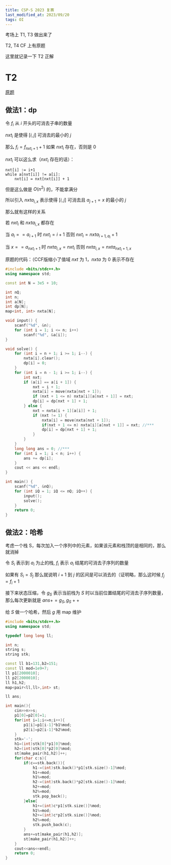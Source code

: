 ```yaml
---
title: CSP-S 2023 复赛
last_modified_at: 2023/09/20
tags: OI
---
```


考场上 T1, T3 做出来了

T2, T4 CF 上有原题

这里就记录一下 T2 正解

# T2
[原题](https://codeforces.com/contest/1223/problem/F)

## 做法1：dp

令 $f_i$ 从 $i$ 开头的可消去子串的数量

$nxt_i$ 是使得 $\left[i,j\right]$ 可消去的最小的 $j$

那么 $f_i=f_{nxt_i+1}+1$ 如果 $nxt_i$ 存在，否则是 $0$

$nxt_i$ 可以这么求（$nxt_i$ 存在的话）：
```
nxt[i] := i+1
while a[nxt[i]] != a[i]:
    nxt[i] = nxt[nxt[i]] + 1
```

但是这么做是 $O(n^2)$ 的，不能拿满分

所以引入 $nxta_{i,x}$ 表示使得 $\left[i,j\right]$ 可消去且 $a_{j+1}=x$ 的最小的 $j$

那么就有这样的关系

若 $nxt_i$ 和 $nxta_{i,x}$ 都存在

当 $a_i==a_{i+1}$ 时 $nxt_i=i+1$ 否则 $nxt_i=nxta_{i+1,a_i}+1$

当 $x==a_{nxt_i+1}$ 时 $nxta_{i,x}=nxt_i$ 否则 $nxta_{i,x}=nxta_{nxt_i+1,x}$

原题的代码：（CCF版缩小了值域
$nxt$ 为 $1$，$nxta$ 为 $0$ 表示不存在
```cpp
#include <bits/stdc++.h>
using namespace std;

const int N = 3e5 + 10;

int nQ;
int n;
int a[N];
int dp[N];
map<int, int> nxta[N];

void input() {
    scanf("%d", &n);
    for (int i = 1; i <= n; i++)
        scanf("%d", &a[i]);
}

void solve() {
    for (int i = n + 1; i >= 1; i--) {
        nxta[i].clear();
        dp[i] = 0;
    }
    for (int i = n - 1; i >= 1; i--) {
        int nxt;
        if (a[i] == a[i + 1]) {
            nxt = i + 1;
            nxta[i] = move(nxta[nxt + 1]);
            if (nxt + 1 <= n) nxta[i][a[nxt + 1]] = nxt;
            dp[i] = dp[nxt + 1] + 1;
        } else {
            nxt = nxta[i + 1][a[i]] + 1;
            if (nxt != 1) {
                nxta[i] = move(nxta[nxt + 1]);
                if(nxt + 1 <= n) nxta[i][a[nxt + 1]] = nxt; //***
                dp[i] = dp[nxt + 1] + 1;
            }
        }
    }
    long long ans = 0; //***
    for (int i = 1; i < n; i++) {
        ans += dp[i];
    }
    cout << ans << endl;
}

int main() {
    scanf("%d", &nQ);
    for (int iQ = 1; iQ <= nQ; iQ++) {
        input();
        solve();
    }
    return 0;
}

```

## 做法2：哈希
考虑一个栈 S，每次加入一个序列中的元素，如果该元素和栈顶的是相同的，那么就消掉

令 $S_i$ 表示到 $a_i$ 为止的栈, $f_i$ 表示 $a_i$ 结尾的可消去子序列的数量

如果有 $S_i=S_j$ 那么就说明 $i+1$ 到 $j$ 的区间是可以消去的（证明略，那么这时候 $f_j=f_i+1$

接下来状态压缩，令 $g_S$ 表示当前栈为 $S$ 时以当前位置结尾的可消去子序列数量，那么每次更新就是 $ans+=g_S,g_S++$

给 $S$ 做一个哈希，然后 $g$ 用 map 维护

```cpp
#include <bits/stdc++.h>
using namespace std;

typedef long long ll;

int n;
string s;
string stk;

const ll b1=131,b2=151;
const ll mod=1e9+7;
ll p1[2000010];
ll p2[2000010];
ll h1,h2;
map<pair<ll,ll>,int> st;

ll ans;

int main(){
    cin>>n>>s;
    p1[0]=p2[0]=1;
    for(int i=1;i<=n;i++){
        p1[i]=p1[i-1]*b1%mod;
        p2[i]=p2[i-1]*b2%mod;
    }
    stk='-';
    h1=(int)stk[0]*p1[0]%mod;
    h2=(int)stk[0]*p2[0]%mod;
    st[make_pair(h1,h2)]++;
    for(char c:s){
        if(c==stk.back()){
            h1-=(int)stk.back()*p1[stk.size()-1]%mod;
            h1+=mod;
            h1%=mod;
            h2-=(int)stk.back()*p2[stk.size()-1]%mod;
            h2+=mod;
            h2%=mod;
            stk.pop_back();
        }else{
            h1+=(int)c*p1[stk.size()]%mod;
            h1%=mod;
            h2+=(int)c*p2[stk.size()]%mod;
            h2%=mod;
            stk.push_back(c);
        }
        ans+=st[make_pair(h1,h2)];
        st[make_pair(h1,h2)]++;
    }
    cout<<ans<<endl;
    return 0;
}

```

